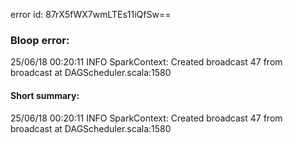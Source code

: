 error id: 87rX5fWX7wmLTEs11iQfSw==
### Bloop error:

25/06/18 00:20:11 INFO SparkContext: Created broadcast 47 from broadcast at DAGScheduler.scala:1580
#### Short summary: 

25/06/18 00:20:11 INFO SparkContext: Created broadcast 47 from broadcast at DAGScheduler.scala:1580